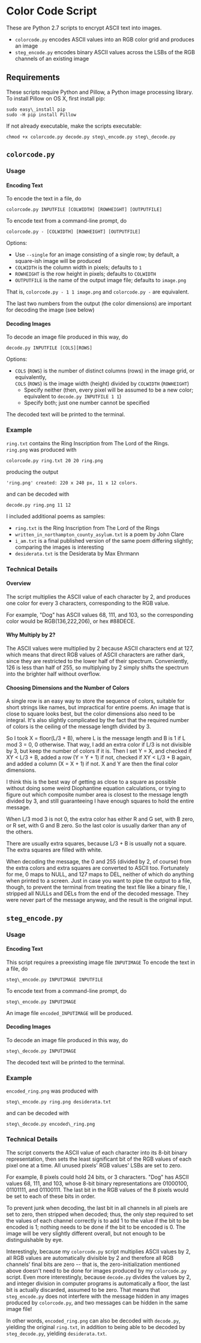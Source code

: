 # Color Code Script

These are Python 2.7 scripts to encrypt ASCII text into images.  
  * `colorcode.py` encodes ASCII values into an RGB color grid and produces an image
  * `steg_encode.py` encodes binary ASCII values across the LSBs of the RGB channels of an existing image

## Requirements
These scripts require Python and Pillow, a Python image processing library. To install Pillow on OS X, first install pip:
````
sudo easy\_install pip
sudo -H pip install Pillow
````
If not already executable, make the scripts executable:
````
chmod +x colorcode.py decode.py steg\_encode.py steg\_decode.py
````

## `colorcode.py`
### Usage
#### Encoding Text
To encode the text in a file, do
````
colorcode.py INPUTFILE [COLWIDTH] [ROWHEIGHT] [OUTPUTFILE]
````
To encode text from a command-line prompt, do
````
colorcode.py - [COLWIDTH] [ROWHEIGHT] [OUTPUTFILE]
````
Options:
  * Use `--single` for an image consisting of a single row; by default, a square-ish image will be produced
  * `COLWIDTH` is the column width in pixels; defaults to `1`
  * `ROWHEIGHT` is the row height in pixels; defaults to `COLWIDTH`
  * `OUTPUTFILE` is the name of the output image file; defaults to `image.png`

That is, `colorcode.py - 1 1 image.png` and `colorcode.py -` are equivalent.

The last two numbers from the output (the color dimensions) are important for decoding the image (see below)

#### Decoding Images
To decode an image file produced in this way, do
````
decode.py INPUTFILE [COLS][ROWS]
````
Options:
  * `COLS` (`ROWS`) is the number of distinct columns (rows) in the image grid, or equivalently,  
    `COLS` (`ROWS`) is the image width (height) divided by `COLWIDTH` (`ROWHEIGHT`)
    * Specify neither (then, every pixel will be assumed to be a new color; equivalent to `decode.py INPUTFILE 1 1`)
    * Specify both; just one number cannot be specified

The decoded text will be printed to the terminal.

### Example
`ring.txt` contains the Ring Inscription from The Lord of the Rings.  
`ring.png` was produced with
````
colorcode.py ring.txt 20 20 ring.png
````
producing the output
````
'ring.png' created: 220 x 240 px, 11 x 12 colors.
````
and can be decoded with
````
decode.py ring.png 11 12
````

I included additional poems as samples:
  * `ring.txt` is the Ring Inscription from The Lord of the Rings
  * `written_in_northampton_county_asylum.txt` is a poem by John Clare
  * `i_am.txt` is a final published version of the same poem differing slightly; comparing the images is interesting
  * `desiderata.txt` is the Desiderata by Max Ehrmann

### Technical Details
#### Overview
The script multiplies the ASCII value of each character by 2, and produces one color for every 3 characters, corresponding to the RGB value.

For example, "Dog" has ASCII values 68, 111, and 103, so the corresponding color would be RGB(136,222,206), or hex #88DECE.

#### Why Multiply by 2?
The ASCII values were multiplied by 2 because ASCII characters end at 127, which means that direct RGB values of ASCII characters are rather dark, since they are restricted to the lower half of their spectrum. Conveniently, 126 is less than half of 255, so multiplying by 2 simply shifts the spectrum into the brighter half without overflow.

#### Choosing Dimensions and the Number of Colors
A single row is an easy way to store the sequence of colors, suitable for short strings like names, but impractical for entire poems. An image that is close to square looks best, but the color dimensions also need to be integral. It's also slightly complicated by the fact that the required number of colors is the ceiling of the message length divided by 3.

So I took X = floor(L/3 + B), where L is the message length and B is 1 if L mod 3 = 0, 0 otherwise. That way, I add an extra color if L/3 is not divisible by 3, but keep the number of colors if it is. Then I set Y = X, and checked if XY < L/3 + B, added a row (Y = Y + 1) if not, checked if XY < L/3 + B again, and added a column (X = X + 1) if not. X and Y are then the final color dimensions.

I think this is the best way of getting as close to a square as possible without doing some weird Diophantine equation calculations, or trying to figure out which composite number area is closest to the message length divided by 3, and still guaranteeing I have enough squares to hold the entire message.

When L/3 mod 3 is not 0, the extra color has either R and G set, with B zero, or R set, with G and B zero. So the last color is usually darker than any of the others.

There are usually extra squares, because L/3 + B is usually not a square. The extra squares are filled with white.

When decoding the message, the 0 and 255 (divided by 2, of course) from the extra colors and extra squares are converted to ASCII too. Fortunately for me, 0 maps to NULL, and 127 maps to DEL, neither of which do anything when printed to a screen. Just in case you want to pipe the output to a file, though, to prevent the terminal from treating the text file like a binary file, I stripped all NULLs and DELs from the end of the decoded message. They were never part of the message anyway, and the result is the original input.

## `steg_encode.py`
### Usage
#### Encoding Text
This script requires a preexisting image file `INPUTIMAGE`
To encode the text in a file, do
````
steg\_encode.py INPUTIMAGE INPUTFILE
````
To encode text from a command-line prompt, do
````
steg\_encode.py INPUTIMAGE
````

An image file `encoded_INPUTIMAGE` will be produced.

#### Decoding Images
To decode an image file produced in this way, do
````
steg\_decode.py INPUTIMAGE
````

The decoded text will be printed to the terminal.

### Example
`encoded_ring.png` was produced with
````
steg\_encode.py ring.png desiderata.txt
````
and can be decoded with
````
steg\_decode.py encoded\_ring.png
````

### Technical Details
The script converts the ASCII value of each character into its 8-bit binary representation, then sets the least significant bit of the RGB values of each pixel one at a time. All unused pixels' RGB values' LSBs are set to zero.

For example, 8 pixels could hold 24 bits, or 3 characters. "Dog" has ASCII values 68, 111, and 103, whose 8-bit binary representations are 01000100, 01101111, and 01100111. The last bit in the RGB values of the 8 pixels would be set to each of these bits in order.

To prevent junk when decoding, the last bit in all channels in all pixels are set to zero, then stripped when decoded; thus, the only step required to set the values of each channel correctly is to add 1 to the value if the bit to be encoded is 1; nothing needs to be done if the bit to be encoded is 0. The image will be very slightly different overall, but not enough to be distinguishable by eye.

Interestingly, because my `colorcode.py` script multiplies ASCII values by 2, all RGB values are automatically divisible by 2 and therefore all RGB channels' final bits are zero -- that is, the zero-initialization mentioned above doesn't need to be done for images produced by my `colorcode.py` script. Even more interestingly, because `decode.py` divides the values by 2, and integer division in computer programs is automatically a floor, the last bit is actually discarded, assumed to be zero. That means that `steg_encode.py` does not interfere with the message hidden in any images produced by `colorcode.py`, and two messages can be hidden in the same image file!

In other words, `encoded_ring.png` can also be decoded with `decode.py`, yielding the original `ring.txt`, in addition to being able to be decoded by `steg_decode.py`, yielding `desiderata.txt`.
